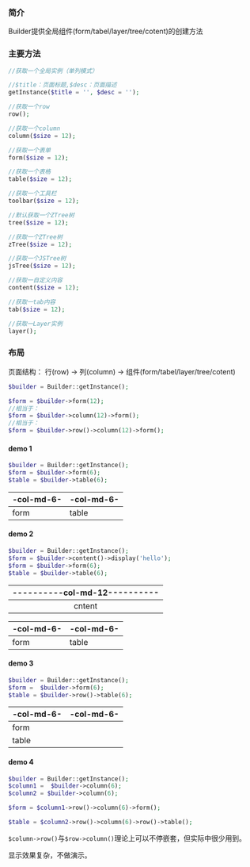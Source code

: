 ### 简介
 
Builder提供全局组件(form/tabel/layer/tree/cotent)的创建方法

### 主要方法
```php
//获取一个全局实例（单列模式）

//$title：页面标题,$desc：页面描述
getInstance($title = '', $desc = '');

//获取一个row
row();

//获取一个column
column($size = 12);

//获取一个表单
form($size = 12);

//获取一个表格
table($size = 12);

//获取一个工具栏
toolbar($size = 12);

//默认获取一个ZTree树
tree($size = 12);

//获取一个ZTree树
zTree($size = 12);

//获取一个JSTree树
jsTree($size = 12);

//获取一自定义内容
content($size = 12);

//获取一tab内容
tab($size = 12);

//获取一Layer实例
layer();
```

### 布局

页面结构： 行(row) -> 列(column) -> 组件(form/tabel/layer/tree/cotent)

```php
$builder = Builder::getInstance();
```

```php
$form = $builder->form(12);
//相当于：
$form = $builder->column(12)->form();
//相当于：
$form = $builder->row()->column(12)->form();
```
#### demo 1

```php
$builder = Builder::getInstance();
$form = $builder->form(6);
$table = $builder->table(6);
```
| -col-md-6- | -col-md-6- |
| - | - |
| form | table |

#### demo 2

```php
$builder = Builder::getInstance();
$form = $builder->content()->display('hello');
$form = $builder->form(6);
$table = $builder->table(6);
```
|----------col-md-12----------|
| :--: |
|               cntent    |

| -col-md-6- | -col-md-6- |
| - | - |
| form | table |

#### demo 3

```php
$builder = Builder::getInstance();
$form =  $builder->form(6);
$table = $builder->row()->table(6);
```

| -col-md-6- | -col-md-6- |
| - | - |
| form |  |
| table |  |

#### demo 4

```php
$builder = Builder::getInstance();
$column1 =  $builder->column(6);
$column2 = $builder->column(6);

$form = $column1->row()->column(6)->form();

$table = $column2->row()->column(6)->row()->table();
```
`$column->row()`与`$row->column()`理论上可以不停嵌套，但实际中很少用到。

显示效果复杂，不做演示。